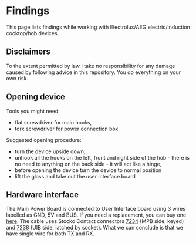 # Findings
This page lists findings while working with Electrolux/AEG electric/induction cooktop/hob devices.

## Disclaimers
To the extent permitted by law I take no responsibility for any damage caused by following advice in this repository. You do everything on your own risk.

## Opening device
Tools you might need:
 * flat screwdriver for main hooks,
 * torx screwdriver for power connection box.

Suggested opening procedure:
 * turn the device upside down,
 * unhook all the hooks on the left, front and right side of the hob - there is no need to anything on the back side - it will act like a hinge,
 * before opening the device turn the device to normal position
 * lift the glass and take out the user interface board

## Hardware interface
The Main Power Board is connected to User Interface board using 3 wires labelled as GND, 5V and BUS. If you need a replacement, you can buy one [here](https://north.pl/karta/wiazka-kabli-do-plyty-indukcyjnej-do-electrolux-civ634-nk4,7EK-0E-C2M2-S0M.html). The cable uses Stocko Contact connectors [7234](https://www.stocko-contact.com/en/products-connector-system-pitch-2.5-mm-eco-tronic-mf-7234.php) (MPB side, keyed) and [7238](https://www.stocko-contact.com/en/products-connector-system-pitch-2.5-mm-eco-tronic-mf-7238.php) (UIB side, latched by socket). What we can conclude is that we have single wire for both TX and RX.
